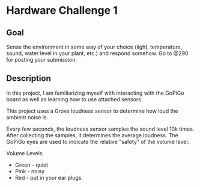 # Hardware Challenge 1
## Goal
Sense the environment in some way of your choice (light, temperature, sound, water level in your plant, etc.) and respond somehow.  Go to @290 for posting your submission.

## Description
In this project, I am familiarizing myself with interacting with the GoPiGo board as well as learning how to use attached sensors.

This project uses a Grove loudness sensor to determine how loud the ambient noise is. 

Every few seconds, the loudness sensor samples the sound level 10k times. After collecting the samples, it determines the average loudness.  The GoPiGo eyes are used to indicate the relative "safety" of the volume level.

Volume Levels:
- Green - quiet
- Pink - noisy
- Red - put in your ear plugs.
 
